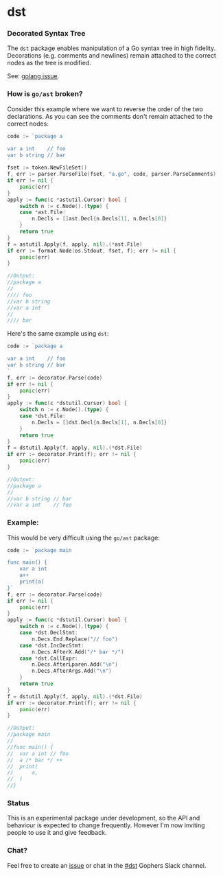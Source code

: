 # dst

### Decorated Syntax Tree

The `dst` package enables manipulation of a Go syntax tree in high fidelity. Decorations (e.g. 
comments and newlines) remain attached to the correct nodes as the tree is modified.

See: [golang issue](https://github.com/golang/go/issues/20744).

### How is `go/ast` broken?

Consider this example where we want to reverse the order of the two declarations. As you can see the 
comments don't remain attached to the correct nodes:

```go
code := `package a

var a int    // foo
var b string // bar
`
fset := token.NewFileSet()
f, err := parser.ParseFile(fset, "a.go", code, parser.ParseComments)
if err != nil {
	panic(err)
}
apply := func(c *astutil.Cursor) bool {
	switch n := c.Node().(type) {
	case *ast.File:
		n.Decls = []ast.Decl{n.Decls[1], n.Decls[0]}
	}
	return true
}
f = astutil.Apply(f, apply, nil).(*ast.File)
if err := format.Node(os.Stdout, fset, f); err != nil {
	panic(err)
}

//Output:
//package a
//
//// foo
//var b string
//var a int
//
//// bar
```

Here's the same example using `dst`:

```go
code := `package a

var a int    // foo
var b string // bar
`
f, err := decorator.Parse(code)
if err != nil {
	panic(err)
}
apply := func(c *dstutil.Cursor) bool {
	switch n := c.Node().(type) {
	case *dst.File:
		n.Decls = []dst.Decl{n.Decls[1], n.Decls[0]}
	}
	return true
}
f = dstutil.Apply(f, apply, nil).(*dst.File)
if err := decorator.Print(f); err != nil {
	panic(err)
}

//Output:
//package a
//
//var b string // bar
//var a int    // foo
```

### Example:

This would be very difficult using the `go/ast` package:

```go
code := `package main

func main() {
	var a int
	a++
	print(a)
}`
f, err := decorator.Parse(code)
if err != nil {
	panic(err)
}
apply := func(c *dstutil.Cursor) bool {
	switch n := c.Node().(type) {
	case *dst.DeclStmt:
		n.Decs.End.Replace("// foo")
	case *dst.IncDecStmt:
		n.Decs.AfterX.Add("/* bar */")
	case *dst.CallExpr:
		n.Decs.AfterLparen.Add("\n")
		n.Decs.AfterArgs.Add("\n")
	}
	return true
}
f = dstutil.Apply(f, apply, nil).(*dst.File)
if err := decorator.Print(f); err != nil {
	panic(err)
}

//Output:
//package main
//
//func main() {
//	var a int // foo
//	a /* bar */ ++
//	print(
//		a,
//	)
//}
```

### Status

This is an experimental package under development, so the API and behaviour is expected to change 
frequently. However I'm now inviting people to use it and give feedback. 

### Chat?

Feel free to create an [issue](https://github.com/dave/dst/issues) or chat in the 
[#dst](https://gophers.slack.com/messages/CCVL24MTQ) Gophers Slack channel.
